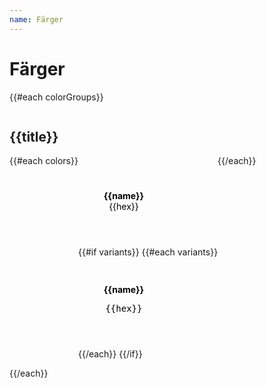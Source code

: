 ```yaml
---
name: Färger
---
```


# Färger

<div class="colorgroups-container">
	{{#each colorGroups}}
		<div class="colorgroup">
			<h2>{{title}}</h2>
    		<div class="colorgroup__list">
    			{{#each colors}}
				<div>
    			<div class="colordot" style="background-color: {{hex}}; {{#if textColor}}color: {{textColor}};{{/if}}">
    				<span class="colordot__title">{{name}}</span>
    				<span class="colordot__hex">{{hex}}</span>
    			</div>
					{{#if variants}}
						{{#each variants}}
    			<div class="colordot" style="background-color: {{hex}}; {{#if textColor}}color: {{textColor}};{{/if}}">
							<span class="colordot__title">{{name}}</span>
							<pre class="colordot__value">{{hex}}</pre>
						</div>
						{{/each}}
					{{/if}}
				</div>
    			{{/each}}
    		</div>
    	</div>
    {{/each}}

</div>

<style>
.colorgroups-container {
	display: flex;
	flex-direction: column;
}
.colorgroup {
	flex: 1;
	margin: 1em 0;
}
.colorgroup__list {
	display: flex;
	flex-flow: row wrap;
}
.colordot {
	flex: 0 0 auto;
	display: flex;
	flex-direction: column;
	justify-content: center;
	align-items: center;
	margin: 8px;
	width: 130px;
	height: 130px;
	border-radius: 50%;
	color: black;
	font-size: 14px;
	text-align: center;
}
.colordot__title {
  font-weight: bold;
}
.colordot__value {
  font-family: monospace;
}
</style>

